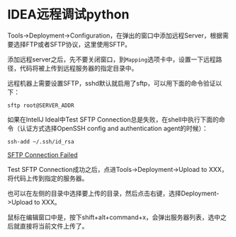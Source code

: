 <!-- toc -->
# IDEA远程调试python

Tools->Deployment->Configuration，在弹出的窗口中添加远程Server，根据需要选择FTP或者SFTP协议，这里使用SFTP。

添加远程server之后，先不要关闭窗口，到`Mapping`选项卡中，设置一下远程路径，代码将被上传到远程服务器的指定目录中。

远程机器上需要设置SFTP，sshd默认就启用了sftp，可以用下面的命令验证以下：

	sftp root@SERVER_ADDR

如果在IntellJ Ideal中Test SFTP Connection总是失败，在shell中执行下面的命令（认证方式选择OpenSSH config and authentication agent的时候）：

	ssh-add ~/.ssh/id_rsa

[SFTP Connection Failed](https://intellij-support.jetbrains.com/hc/en-us/community/posts/115000808830-SFTP-Connection-Failed)

Test SFTP Connection成功之后，点进Tools->Deployment->Upload to XXX，将代码上传到指定的服务器。

也可以在左侧的目录中选择要上传的目录，然后点击右键，选择Deployment->Upload to XXX。

鼠标在编辑窗口中是，按下shift+alt+command+x，会弹出服务器列表，选中之后就直接将当前文件上传了。



[1]: https://blog.csdn.net/u013982921/article/details/80904005 "IntelliJ IDEA远程调试python"
[2]: https://www.howtoforge.com/tutorial/how-to-setup-an-sftp-server-on-centos/ "How to setup an SFTP server on CentOS"
